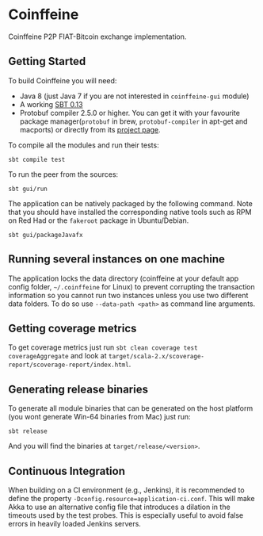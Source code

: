 Coinffeine
==========

Coinffeine P2P FIAT-Bitcoin exchange implementation.


Getting Started
---------------

To build Coinffeine you will need:

 * Java 8 (just Java 7 if you are not interested in `coinffeine-gui` module)
 * A working [SBT 0.13](http://www.scala-sbt.org/download.html)
 * Protobuf compiler 2.5.0 or higher. You can get it with your favourite
   package manager(`protobuf` in brew, `protobuf-compiler` in apt-get and
   macports) or directly from its
   [project page](https://code.google.com/p/protobuf/downloads/list).

To compile all the modules and run their tests:

    sbt compile test

To run the peer from the sources:

    sbt gui/run

The application can be natively packaged by the following command. Note that
you should have installed the corresponding native tools such as RPM on Red Had
or the `fakeroot` package in Ubuntu/Debian.

    sbt gui/packageJavafx


Running several instances on one machine
----------------------------------------

The application locks the data directory (coinffeine at your default app
config folder, `~/.coinffeine` for Linux) to prevent corrupting the
transaction information so you cannot run two instances unless you use two
different data folders.  To do so use `--data-path <path>` as command line
arguments.


Getting coverage metrics
------------------------

To get coverage metrics just run `sbt clean coverage test coverageAggregate`
and look at `target/scala-2.x/scoverage-report/scoverage-report/index.html`.


Generating release binaries
---------------------------

To generate all module binaries that can be generated on the host platform (you wont generate Win-64 binaries from Mac)
just run:

    sbt release

And you will find the binaries at `target/release/<version>`.


Continuous Integration
----------------------

When building on a CI environment (e.g., Jenkins), it is recommended to define the
property `-Dconfig.resource=application-ci.conf`. This will make Akka to use an
alternative config file that introduces a dilation in the timeouts used by the test probes.
This is especially useful to avoid false errors in heavily loaded Jenkins servers.
